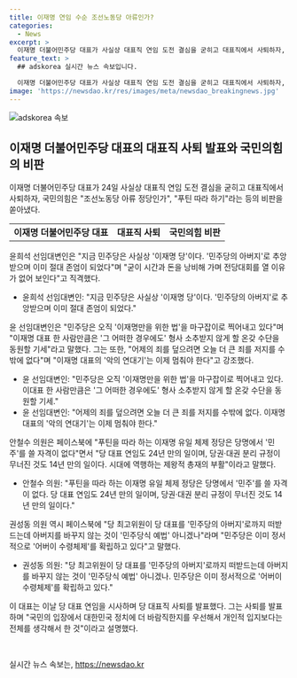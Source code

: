 ```yaml
---
title: 이재명 연임 수순 조선노동당 아류인가?
categories:
  - News
excerpt: >
  이재명 더불어민주당 대표가 사실상 대표직 연임 도전 결심을 굳히고 대표직에서 사퇴하자, 국민의힘은 이에 대해 비판을 쏟아냈다. 민주당 내부에서는 이재명을 지지하는 목소리도 있지만, 안철수 의원과 권성동 의원 등 일부 의원들은 이에 반발하며 민주당은 이미 정서적으로 어버이 수령체제를 확립하고 있다고 주장했고, 민주당 내부에서 이재명의 대표직 연임을 지지하지 않는 의견도 제기되고 있다.
feature_text: >
  ## adskorea 실시간 뉴스 속보입니다.

  이재명 더불어민주당 대표가 사실상 대표직 연임 도전 결심을 굳히고 대표직에서 사퇴하자, 국민의힘은 이에 대해 비판을 쏟아냈다. 민주당 내부에서는 이재명을 지지하는 목소리도 있지만, 안철수 의원과 권성동 의원 등 일부 의원들은 이에 반발하며 민주당은 이미 정서적으로 어버이 수령체제를 확립하고 있다고 주장했고, 민주당 내부에서 이재명의 대표직 연임을 지지하지 않는 의견도 제기되고 있다.
image: 'https://newsdao.kr/res/images/meta/newsdao_breakingnews.jpg'
---
```


<p><img src="https://newsdao.kr/res/images/meta/newsdao_breakingnews.jpg" alt="adskorea 속보" /></p>

<h2 data-ke-size="size26">이재명 더불어민주당 대표의 대표직 사퇴 발표와 국민의힘의 비판</h2>

<p data-ke-size="size16">이재명 더불어민주당 대표가 24일 사실상 대표직 연임 도전 결심을 굳히고 대표직에서 사퇴하자, 국민의힘은 "조선노동당 아류 정당인가", "푸틴 따라 하기"라는 등의 비판을 쏟아냈다.</p>

<table>
  <tr>
    <td style="text-align: center; height: 17px;"><b>이재명 더불어민주당 대표</b></td>
    <td style="text-align: center; height: 17px;"><b>대표직 사퇴</b></td>
    <td style="text-align: center; height: 17px;"><b>국민의힘 비판</b></td>
  </tr>
</table>

<p data-ke-size="size16">윤희석 선임대변인은 "지금 민주당은 사실상 '이재명 당'이다. '민주당의 아버지'로 추앙받으며 이미 절대 존엄이 되었다"며 "굳이 시간과 돈을 낭비해 가며 전당대회를 열 이유가 없어 보인다"고 직격했다.</p>

<ul>
  <li>윤희석 선임대변인: "지금 민주당은 사실상 '이재명 당'이다. '민주당의 아버지'로 추앙받으며 이미 절대 존엄이 되었다." </li>
</ul>

<p data-ke-size="size16">윤 선임대변인은 "민주당은 오직 '이재명만을 위한 법'을 마구잡이로 찍어내고 있다"며 "이재명 대표 한 사람만큼은 '그 어떠한 경우에도' 형사 소추받지 않게 할 온갖 수단을 동원할 기세"라고 말했다. 그는 또한, "어제의 죄를 덮으려면 오늘 더 큰 죄를 저지를 수밖에 없다"며 "이재명 대표의 '악의 연대기'는 이제 멈춰야 한다"고 강조했다.</p>

<ul>
  <li>윤 선임대변인: "민주당은 오직 '이재명만을 위한 법'을 마구잡이로 찍어내고 있다. 이대표 한 사람만큼은 '그 어떠한 경우에도' 형사 소추받지 않게 할 온갖 수단을 동원할 기세."</li>
  <li>윤 선임대변인: "어제의 죄를 덮으려면 오늘 더 큰 죄를 저지를 수밖에 없다. 이재명 대표의 '악의 연대기'는 이제 멈춰야 한다."</li>
</ul>

<p data-ke-size="size16">안철수 의원은 페이스북에 "푸틴을 따라 하는 이재명 유일 체제 정당은 당명에서 '민주'를 쓸 자격이 없다"면서 "당 대표 연임도 24년 만의 일이며, 당권·대권 분리 규정이 무너진 것도 14년 만의 일이다. 시대에 역행하는 제왕적 총재의 부활"이라고 말했다.</p>

<ul>
  <li>안철수 의원: "푸틴을 따라 하는 이재명 유일 체제 정당은 당명에서 '민주'를 쓸 자격이 없다. 당 대표 연임도 24년 만의 일이며, 당권·대권 분리 규정이 무너진 것도 14년 만의 일이다."</li>
</ul>

<p data-ke-size="size16">권성동 의원 역시 페이스북에 "당 최고위원이 당 대표를 '민주당의 아버지'로까지 떠받드는데 아버지를 바꾸지 않는 것이 '민주당식 예법' 아니겠나"라며 "민주당은 이미 정서적으로 '어버이 수령체제'를 확립하고 있다"고 말했다.</p>

<ul>
  <li>권성동 의원: "당 최고위원이 당 대표를 '민주당의 아버지'로까지 떠받드는데 아버지를 바꾸지 않는 것이 '민주당식 예법' 아니겠나. 민주당은 이미 정서적으로 '어버이 수령체제'를 확립하고 있다."</li>
</ul>

<p data-ke-size="size16">이 대표는 이날 당 대표 연임을 시사하며 당 대표직 사퇴를 발표했다. 그는 사퇴를 발표하며 "국민의 입장에서 대한민국 정치에 더 바람직한지를 우선해서 개인적 입지보다는 전체를 생각해서 한 것"이라고 설명했다.</p>

<p data-ke-size="size16">&nbsp;</p>
실시간 뉴스 속보는, <a href="https://newsdao.kr" rel="dofollow">https://newsdao.kr</a>


